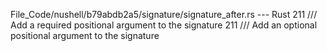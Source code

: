 File_Code/nushell/b79abdb2a5/signature/signature_after.rs --- Rust
211     /// Add a required positional argument to the signature                                                                                              211     /// Add an optional positional argument to the signature

